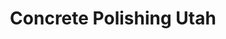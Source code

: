 ---
layout: single-service
title: Concrete Polishing Utah
metaTitle: Concrete Polishing Utah - Polished Flooring - Elite Concrete Utah
metaDescription: We offer concrete polishing services all across Utah. Polished concrete is a great solution for commercial and residential services. Contact us for a free estimate.
permalink: /services/polished-concrete-utah
---
